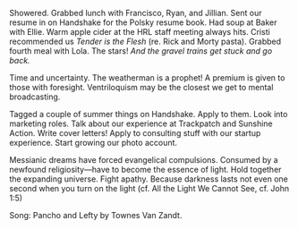 Showered. Grabbed lunch with Francisco, Ryan, and Jillian. Sent our resume in on Handshake for the Polsky resume book. Had soup at Baker with Ellie. Warm apple cider at the HRL staff meeting always hits. Cristi recommended us *Tender is the Flesh* (re. Rick and Morty pasta). Grabbed fourth meal with Lola. The stars\! *And the gravel trains get stuck and go back.*

Time and uncertainty. The weatherman is a prophet\! A premium is given to those with foresight. Ventriloquism may be the closest we get to mental broadcasting. 

Tagged a couple of summer things on Handshake. Apply to them. Look into marketing roles. Talk about our experience at Trackpatch and Sunshine Action. Write cover letters\! Apply to consulting stuff with our startup experience. Start growing our photo account. 

Messianic dreams have forced evangelical compulsions. Consumed by a newfound religiosity—have to become the essence of light. Hold together the expanding universe. Fight apathy. Because darkness lasts not even one second when you turn on the light (cf. All the Light We Cannot See, cf. John 1:5)

Song: Pancho and Lefty by Townes Van Zandt.
